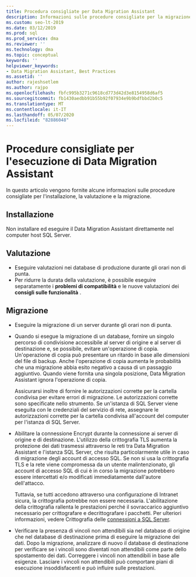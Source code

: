 ```yaml
---
title: Procedura consigliate per Data Migration Assistant
description: Informazioni sulle procedure consigliate per la migrazione di database SQL Server con Data Migration Assistant
ms.custom: seo-lt-2019
ms.date: 03/12/2019
ms.prod: sql
ms.prod_service: dma
ms.reviewer: ''
ms.technology: dma
ms.topic: conceptual
keywords: ''
helpviewer_keywords:
- Data Migration Assistant, Best Practices
ms.assetid: ''
author: rajeshsetlem
ms.author: rajpo
ms.openlocfilehash: fbfc995b3271c9618cd773d42d3e8154958d6af5
ms.sourcegitcommit: fb1430aedbb91b55b92f07934e9b9bdfbbd2b0c5
ms.translationtype: MT
ms.contentlocale: it-IT
ms.lasthandoff: 05/07/2020
ms.locfileid: "82886048"
---
```

# <a name="best-practices-for-running-data-migration-assistant"></a>Procedure consigliate per l'esecuzione di Data Migration Assistant
In questo articolo vengono fornite alcune informazioni sulle procedure consigliate per l'installazione, la valutazione e la migrazione.

## <a name="installation"></a>Installazione
Non installare ed eseguire il Data Migration Assistant direttamente nel computer host SQL Server.

## <a name="assessment"></a>Valutazione
- Eseguire valutazioni nei database di produzione durante gli orari non di punta.
- Per ridurre la durata della valutazione, è possibile eseguire separatamente i **problemi di compatibilità** e le nuove valutazioni dei **consigli sulle funzionalità** .

## <a name="migration"></a>Migrazione
- Eseguire la migrazione di un server durante gli orari non di punta.

- Quando si esegue la migrazione di un database, fornire un singolo percorso di condivisione accessibile al server di origine e al server di destinazione e, se possibile, evitare un'operazione di copia. Un'operazione di copia può presentare un ritardo in base alle dimensioni del file di backup. Anche l'operazione di copia aumenta le probabilità che una migrazione abbia esito negativo a causa di un passaggio aggiuntivo. Quando viene fornita una singola posizione, Data Migration Assistant ignora l'operazione di copia.
 
    Assicurarsi inoltre di fornire le autorizzazioni corrette per la cartella condivisa per evitare errori di migrazione. Le autorizzazioni corrette sono specificate nello strumento. Se un'istanza di SQL Server viene eseguita con le credenziali del servizio di rete, assegnare le autorizzazioni corrette per la cartella condivisa all'account del computer per l'istanza di SQL Server.

- Abilitare la connessione Encrypt durante la connessione ai server di origine e di destinazione. L'utilizzo della crittografia TLS aumenta la protezione dei dati trasmessi attraverso le reti tra Data Migration Assistant e l'istanza SQL Server, che risulta particolarmente utile in caso di migrazione degli account di accesso SQL. Se non si usa la crittografia TLS e la rete viene compromessa da un utente malintenzionato, gli account di accesso SQL di cui è in corso la migrazione potrebbero essere intercettati e/o modificati immediatamente dall'autore dell'attacco.

    Tuttavia, se tutti accedono attraverso una configurazione di Intranet sicura, la crittografia potrebbe non essere necessaria. L'abilitazione della crittografia rallenta le prestazioni perché il sovraccarico aggiuntivo necessario per crittografare e decrittografare i pacchetti. Per ulteriori informazioni, vedere Crittografia delle [connessioni a SQL Server](https://go.microsoft.com/fwlink/?linkid=832513).
    
- Verificare la presenza di vincoli non attendibili sia nel database di origine che nel database di destinazione prima di eseguire la migrazione dei dati. Dopo la migrazione, analizzare di nuovo il database di destinazione per verificare se i vincoli sono diventati non attendibili come parte dello spostamento dei dati. Correggere i vincoli non attendibili in base alle esigenze. Lasciare i vincoli non attendibili può comportare piani di esecuzione insoddisfacenti e può influire sulle prestazioni.
